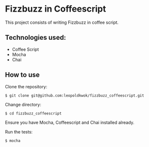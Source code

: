 Fizzbuzz in Coffeescript
=====================

This project consists of writing Fizzbuzz in coffee script.

Technologies used:
------------------

* Coffee Script
* Mocha
* Chai

How to use
-----------

Clone the repository:

```shell
$ git clone git@github.com:leopoldkwok/fizzbuzz_coffeescript.git
```

Change directory:

```shell
$ cd fizzbuzz_coffeescript
```

Ensure you have Mocha, Coffeescript and Chai installed already.  

Run the tests:

```shell
$ mocha
```